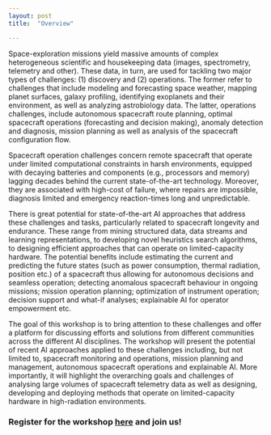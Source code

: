 ```yaml
---
layout: post
title:  "Overview"

---
```


Space-exploration missions yield massive amounts of complex heterogeneous scientific and housekeeping data (images, spectrometry, telemetry and other). These data, in turn, are used for tackling two major types of challenges: (1) discovery and (2) operations. The former refer to challenges that include modeling and forecasting space weather, mapping planet surfaces, galaxy profiling, identifying exoplanets and their environment, as well as analyzing astrobiology data. The latter, operations challenges, include autonomous spacecraft route planning, optimal spacecraft operations (forecasting and decision making), anomaly detection and diagnosis, mission planning as well as analysis of the spacecraft configuration flow. 

Spacecraft operation challenges concern remote spacecraft that operate under limited computational constraints in harsh environments, equipped with decaying batteries and components (e.g., processors and memory) lagging decades behind the current state-of-the-art technology. Moreover, they are associated with high-cost of failure, where repairs are impossible, diagnosis limited and emergency reaction-times long and unpredictable. 

There is great potential for state-of-the-art AI approaches that address these challenges and tasks, particularly related to spacecraft longevity and endurance. These range from mining structured data, data streams and learning representations, to developing novel heuristics search algorithms, to designing efficient approaches that can operate on limited-capacity hardware. The potential benefits include estimating the current and predicting the future states (such as power consumption, thermal radiation, position etc.) of a spacecraft thus allowing for autonomous decisions and seamless operation; detecting anomalous spacecraft behaviour in ongoing missions; mission operation planning; optimization of instrument operation;  decision support and what-if analyses; explainable AI for operator empowerment etc.

The goal of this workshop is to bring attention to these challenges and offer a platform for discussing efforts and solutions from different communities across the different AI disciplines. The workshop will present the potential of recent AI approaches applied to these challenges including, but not limited to, spacecraft monitoring and operations, mission planning and management, autonomous spacecraft operations and explainable AI. More importantly, it will highlight the overarching goals and challenges of analysing large volumes of spacecraft telemetry data as well as designing, developing and deploying methods that operate on limited-capacity hardware in high-radiation environments.

### Register for the workshop [here](https://registration.ijcai.org) and join us!
